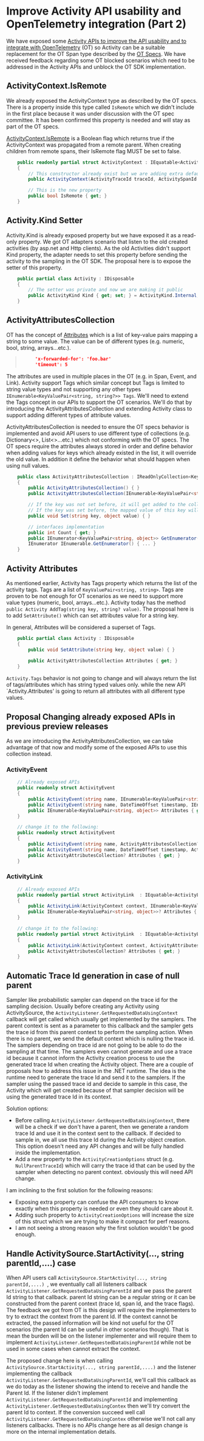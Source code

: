 # Improve Activity API usability and OpenTelemetry integration (Part 2)

We have exposed some [Activity APIs to improve the API usability and to integrate with OpenTelemetry](https://github.com/dotnet/designs/pull/98) (OT) so Activity can be a suitable replacement for the OT Span type described by the [OT Specs](https://github.com/open-telemetry/opentelemetry-specification/blob/master/specification/trace/api.md#span). We have received feedback regarding some OT blocked scenarios which need to be addressed in the Activity APIs and unblock the OT SDK implementation.

## ActivityContext.IsRemote

We already exposed the ActivityContext type as described by the OT specs. There is a property inside this type called `IsRemote` which we didn't include in the first place because it was under discussion with the OT spec committee. It has been confirmed this property is needed and will stay as part of the OT specs.

[ActivityContext.IsRemote](https://github.com/open-telemetry/opentelemetry-specification/blob/master/specification/trace/api.md#spancontext) is a Boolean flag which returns true if the ActivityContext was propagated from a remote parent. When creating children from remote spans, their IsRemote flag MUST be set to false.

```c#
    public readonly partial struct ActivityContext : IEquatable<ActivityContext>
    {
        // This constructor already exist but we are adding extra defaulted parameter for isRemote.
        public ActivityContext(ActivityTraceId traceId, ActivitySpanId spanId, ActivityTraceFlags traceFlags, string? traceState = null, isRemote = false) {...}

        // This is the new property
        public bool IsRemote { get; }
    }
```

## Activity.Kind Setter

Activity.Kind is already exposed property but we have exposed it as a read-only property. We got OT adapters scenario that listen to the old created activities (by asp.net and Http clients). As the old Activities didn't support Kind property, the adapter needs to set this property before sending the activity to the sampling in the OT SDK. The proposal here is to expose the setter of this property.

```c#
    public partial class Activity : IDisposable
    {
        // The setter was private and now we are making it public
        public ActivityKind Kind { get; set; } = ActivityKind.Internal;
    }
```

## ActivityAttributesCollection

OT has the concept of [Attributes](https://github.com/open-telemetry/opentelemetry-specification/blob/master/specification/trace/api.md#set-attributes) which is a list of key-value pairs mapping a string to some value. The value can be of different types (e.g. numeric, bool, string, arrays...etc.). 

> ```json
>      'x-forwarded-for': 'foo.bar'
>      'timeout': 5
> ```

The attributes are used in multiple places in the OT (e.g. in Span, Event, and Link). Activity support Tags which similar concept but Tags is limited to string value types and not supporting any other types `IEnumerable<KeyValuePair<string, string?>> Tags`.  We'll need to extend the Tags concept in our APIs to support the OT scenarios. We'll do that by introducing the ActivityAttributesCollection and extending Activity class to support adding different types of attribute values.

ActivityAttributesCollection is needed to ensure the OT specs behavior is implemented and avoid API users to use different type of collections (e.g. Dictionary<>, List<>...etc.) which not conforming with the OT specs. The OT specs require the attributes always stored in order and define behavior when adding values for keys which already existed in the list, it will override the old value. In addition it define the behavior what should happen when using null values.

```c#
    public class ActivityAttributesCollection : IReadOnlyCollection<KeyValuePair<string, object>>
    {
        public ActivityAttributesCollection() { }
        public ActivityAttributesCollection(IEnumerable<KeyValuePair<string, object>>) { }

        // If the key was not set before, it will get added to the collections with the input value.
        // If the key was set before, the mapped value of this key will be updated with the new input value.
        public void Set(string key, object value) { }

        // interfaces implementation
        public int Count { get; }
        public IEnumerator<KeyValuePair<string, object>> GetEnumerator() { ... }
        IEnumerator IEnumerable.GetEnumerator() { ... }
    }
```

## Activity Attributes

As mentioned earlier, Activity has Tags property which returns the list of the activity tags. Tags are a list of `KeyValuePair<string, string>`. Tags are proven to be not enough for OT scenarios as we need to support more value types (numeric, bool, arrays...etc.). Activity today has the method `public Activity AddTag(string key, string? value)`. The proposal here is to add `SetAttribute()` which can set attributes value for a string key. 

In general, Attributes will be considered a superset of Tags. 

```C#
    public partial class Activity : IDisposable
    {
        public void SetAttribute(string key, object value) { }
        
        public ActivityAttributesCollection Attributes { get; }
    }
```

`Activity.Tags` behavior is not going to change and will always return the list of tags/attributes which has string typed values only. while the new API `Activity.Attributes' is going to return all attributes with all different type values.

## Proposal Changing already exposed APIs in previous preview releases

As we are introducing the ActivityAttributesCollection, we can take advantage of that now and modify some of the exposed APIs to use this collection instead.

### ActivityEvent

```C#
    // Already exposed APIs
    public readonly struct ActivityEvent
    {
        public ActivityEvent(string name, IEnumerable<KeyValuePair<string, object>>? attributes)
        public ActivityEvent(string name, DateTimeOffset timestamp, IEnumerable<KeyValuePair<string, object>>? attributes)
        public IEnumerable<KeyValuePair<string, object>> Attributes { get; }
    }

    // change it to the following:
    public readonly struct ActivityEvent
    {
        public ActivityEvent(string name, ActivityAttributesCollection? attributes)
        public ActivityEvent(string name, DateTimeOffset timestamp, ActivityAttributesCollection? attributes)
        public ActivityAttributesCollection? Attributes { get; }
    }
```

### ActivityLink

```C#
    // Already exposed APIs
    public readonly partial struct ActivityLink  : IEquatable<ActivityLink>
    {
        public ActivityLink(ActivityContext context, IEnumerable<KeyValuePair<string, object>>? attributes)
        public IEnumerable<KeyValuePair<string, object>>? Attributes { get; }
    }

    // change it to the following:
    public readonly partial struct ActivityLink  : IEquatable<ActivityLink>
    {
        public ActivityLink(ActivityContext context, ActivityAttributesCollection? attributes)
        public ActivityAttributesCollection? Attributes { get; }
    }
```

## Automatic Trace Id  generation in case of null parent

Sampler like probabilistic sampler can depend on the trace id for the sampling decision. Usually before creating any Activity using ActivitySource, the `ActivityListener.GetRequestedDataUsingContext` callback will get called which usually get implemented by the samplers. The parent context is sent as a parameter to this callback and the sampler gets the trace id from this parent context to perform the sampling action. When there is no parent, we send the default context which is nulling the trace id. The samplers depending on trace id are not going to be able to do the sampling at that time. The samplers even cannot generate and use a trace id because it cannot inform the Activity creation process to use the generated trace Id when creating the Activity object.
There are a couple of proposals how to address this issue in the .NET runtime. The idea is the runtime need to generate the trace Id and send it to the samplers. If the sampler using the passed trace id and decide to sample in this case, the Activity which will get created because of that sampler decision will be using the generated trace Id in its context.

Solution options:

- Before calling `ActivityListener.GetRequestedDataUsingContext`, there will be a check if we don't have a parent, then we generate a random trace Id and use it in the context sent to the callback. If decided to sample in, we all use this trace Id during the Activity object creation. This option doesn't need any API changes and will be fully handled inside the implementation.
- Add a new property to the `ActivityCreationOptions` struct (e.g. `NullParentTraceId`) which will carry the trace id that can be used by the sampler when detecting no parent context. obviously this will need API change.

I am inclining to the first solution for the following reasons:

- Exposing extra property can confuse the API consumers to know exactly when this property is needed or even they should care about it.
- Adding such property to `ActivityCreationOptions` will increase the size of this struct which we are trying to make it compact for perf reasons.
- I am not seeing a strong reason why the first solution wouldn't be good enough.

## Handle ActivitySource.StartActivity(..., string parentId,....) case

When API users call `ActivitySource.StartActivity(..., string parentId,....) `, we eventually call all listeners callback `ActivityListener.GetRequestedDataUsingParentId` and we pass the parent Id string to that callback. parent Id string can be a regular string or it can be constructed from the parent context (trace Id, span Id, and the trace flags). The feedback we got from OT is this design will require the implementers to try to extract the context from the parent Id. If the context cannot be extracted, the passed information will be kind not useful for the OT scenarios (the parent Id can be useful in other scenarios though). That is mean the burden will be on the listener implementer and will require them to implement `ActivityListener.GetRequestedDataUsingParentId` while not be used in some cases when cannot extract the context. 

The proposed change here is when calling `ActivitySource.StartActivity(..., string parentId,....)` and the listener implementing the callback `ActivityListener.GetRequestedDataUsingParentId`, we'll call this callback as we do today as the listener showing the intend to receive and handle the Parent Id. If the listener didn't implement  `ActivityListener.GetRequestedDataUsingParentId` and implementing `ActivityListener.GetRequestedDataUsingContex` then we'll try convert the parent Id to context. If the conversion succeed well call `ActivityListener.GetRequestedDataUsingContex` otherwise we'll not call any listeners callbacks.
There is no APIs change here as all design change is more on the internal implementation details. 
